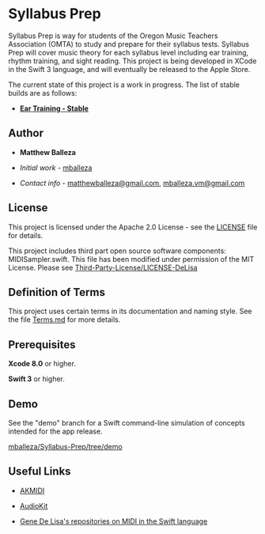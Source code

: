 # Syllabus Prep

Syllabus Prep is way for students of the Oregon Music Teachers Association (OMTA) to study and prepare for their syllabus tests. Syllabus Prep will cover music theory for each syllabus level including ear training, rhythm training, and sight reading. This project is being developed in XCode in the Swift 3 language, and will eventually be released to the Apple Store.

The current state of this project is a work in progress. The list of stable builds are as follows:

- [**Ear Training - Stable**](https://github.com/mballeza/Syllabus-Prep/releases/tag/v0.1.1)

## Author

* **Matthew Balleza** 

- *Initial work* - [mballeza](https://github.com/mballeza)

- *Contact info* - matthewballeza@gmail.com, mballeza.vm@gmail.com

## License

This project is licensed under the Apache 2.0 License - see the [LICENSE](LICENSE) file for details.

This project includes third part open source software components: MIDISampler.swift. This file has been modified under permission of the MIT License. Please see [Third-Party-License/LICENSE-DeLisa](Third-Party-License/LICENSE-DeLisa)

## Definition of Terms

This project uses certain terms in its documentation and naming style. See the file [Terms.md](Terms.md) for more details.

## Prerequisites

**Xcode 8.0** or higher.

**Swift 3** or higher.

## Demo

See the "demo" branch for a Swift command-line simulation of concepts intended for the app release.

[mballeza/Syllabus-Prep/tree/demo](https://github.com/mballeza/Syllabus-Prep/tree/demo)

## Useful Links

- [AKMIDI](http://audiokit.io/docs/Classes/AKMIDI.html)

- [AudioKit](https://github.com/AudioKit/AudioKit)

- [Gene De Lisa's repositories on MIDI in the Swift language](https://github.com/genedelisa?utf8=%E2%9C%93&tab=repositories&q=MIDI&type=&language=swift)

